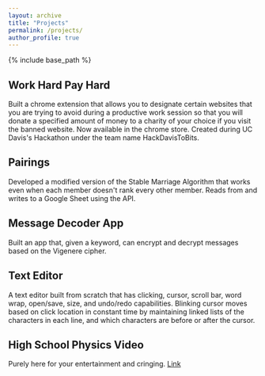 ```yaml
---
layout: archive
title: "Projects"
permalink: /projects/
author_profile: true
---
```


{% include base_path %}

## Work Hard Pay Hard

Built a chrome extension that allows you to designate certain websites that you are trying to avoid during a productive work session so that you will donate a specified amount of money to a charity of your choice if you visit the banned website. Now available in the chrome store. Created during UC Davis's Hackathon under the team name HackDavisToBits.

## Pairings

Developed a modified version of the Stable Marriage Algorithm that works even when each member doesn't rank every other member. Reads from and writes to a Google Sheet using the API.

## Message Decoder App

Built an app that, given a keyword, can encrypt and decrypt messages based on the Vigenere cipher.

## Text Editor
A text editor built from scratch that has clicking, cursor, scroll bar, word wrap, open/save, size, and undo/redo capabilities. Blinking cursor moves based on click location in constant time by maintaining linked lists of the characters in each line, and which characters are before or after the cursor.

## High School Physics Video
Purely here for your entertainment and cringing. [Link](https://www.youtube.com/watch?v=gJOh3IPAo3c)